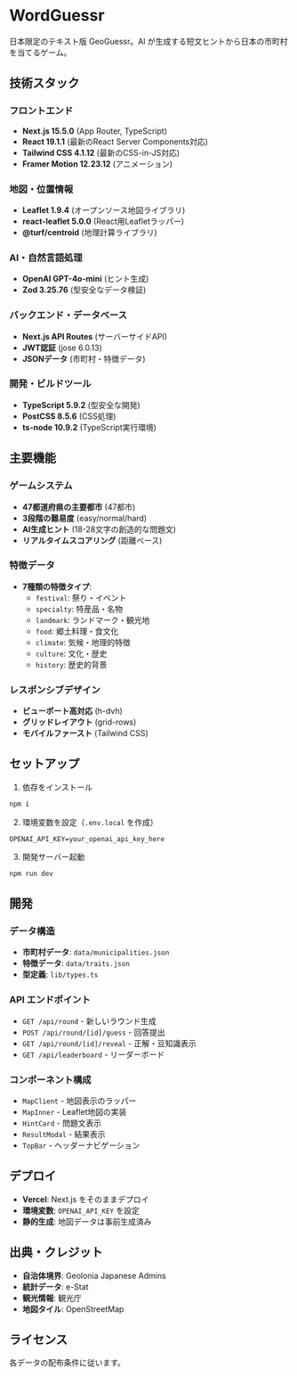 # WordGuessr

日本限定のテキスト版 GeoGuessr。AI が生成する短文ヒントから日本の市町村を当てるゲーム。

## 技術スタック

### フロントエンド
- **Next.js 15.5.0** (App Router, TypeScript)
- **React 19.1.1** (最新のReact Server Components対応)
- **Tailwind CSS 4.1.12** (最新のCSS-in-JS対応)
- **Framer Motion 12.23.12** (アニメーション)

### 地図・位置情報
- **Leaflet 1.9.4** (オープンソース地図ライブラリ)
- **react-leaflet 5.0.0** (React用Leafletラッパー)
- **@turf/centroid** (地理計算ライブラリ)

### AI・自然言語処理
- **OpenAI GPT-4o-mini** (ヒント生成)
- **Zod 3.25.76** (型安全なデータ検証)

### バックエンド・データベース
- **Next.js API Routes** (サーバーサイドAPI)
- **JWT認証** (jose 6.0.13)
- **JSONデータ** (市町村・特徴データ)

### 開発・ビルドツール
- **TypeScript 5.9.2** (型安全な開発)
- **PostCSS 8.5.6** (CSS処理)
- **ts-node 10.9.2** (TypeScript実行環境)

## 主要機能

### ゲームシステム
- **47都道府県の主要都市** (47都市)
- **3段階の難易度** (easy/normal/hard)
- **AI生成ヒント** (18-28文字の創造的な問題文)
- **リアルタイムスコアリング** (距離ベース)

### 特徴データ
- **7種類の特徴タイプ**:
  - `festival`: 祭り・イベント
  - `specialty`: 特産品・名物
  - `landmark`: ランドマーク・観光地
  - `food`: 郷土料理・食文化
  - `climate`: 気候・地理的特徴
  - `culture`: 文化・歴史
  - `history`: 歴史的背景

### レスポンシブデザイン
- **ビューポート高対応** (h-dvh)
- **グリッドレイアウト** (grid-rows)
- **モバイルファースト** (Tailwind CSS)

## セットアップ
1. 依存をインストール
```bash
npm i
```
2. 環境変数を設定（`.env.local` を作成）
```env
OPENAI_API_KEY=your_openai_api_key_here
```
3. 開発サーバー起動
```bash
npm run dev
```

## 開発

### データ構造
- **市町村データ**: `data/municipalities.json`
- **特徴データ**: `data/traits.json`
- **型定義**: `lib/types.ts`

### API エンドポイント
- `GET /api/round` - 新しいラウンド生成
- `POST /api/round/[id]/guess` - 回答提出
- `GET /api/round/[id]/reveal` - 正解・豆知識表示
- `GET /api/leaderboard` - リーダーボード

### コンポーネント構成
- `MapClient` - 地図表示のラッパー
- `MapInner` - Leaflet地図の実装
- `HintCard` - 問題文表示
- `ResultModal` - 結果表示
- `TopBar` - ヘッダーナビゲーション

## デプロイ
- **Vercel**: Next.js をそのままデプロイ
- **環境変数**: `OPENAI_API_KEY` を設定
- **静的生成**: 地図データは事前生成済み

## 出典・クレジット
- **自治体境界**: Geolonia Japanese Admins
- **統計データ**: e-Stat
- **観光情報**: 観光庁
- **地図タイル**: OpenStreetMap

## ライセンス
各データの配布条件に従います。

